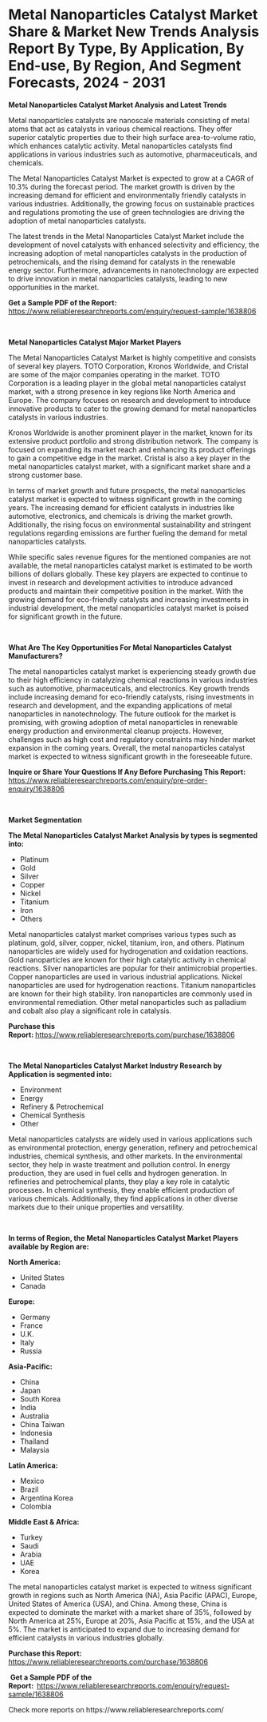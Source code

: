 <p><h1>Metal Nanoparticles Catalyst Market Share & Market New Trends Analysis Report By Type, By Application, By End-use, By Region, And Segment Forecasts, 2024 - 2031</h1></p><p><strong>Metal Nanoparticles Catalyst Market Analysis and Latest Trends</strong></p>
<p><p>Metal nanoparticles catalysts are nanoscale materials consisting of metal atoms that act as catalysts in various chemical reactions. They offer superior catalytic properties due to their high surface area-to-volume ratio, which enhances catalytic activity. Metal nanoparticles catalysts find applications in various industries such as automotive, pharmaceuticals, and chemicals.</p><p>The Metal Nanoparticles Catalyst Market is expected to grow at a CAGR of 10.3% during the forecast period. The market growth is driven by the increasing demand for efficient and environmentally friendly catalysts in various industries. Additionally, the growing focus on sustainable practices and regulations promoting the use of green technologies are driving the adoption of metal nanoparticles catalysts.</p><p>The latest trends in the Metal Nanoparticles Catalyst Market include the development of novel catalysts with enhanced selectivity and efficiency, the increasing adoption of metal nanoparticles catalysts in the production of petrochemicals, and the rising demand for catalysts in the renewable energy sector. Furthermore, advancements in nanotechnology are expected to drive innovation in metal nanoparticles catalysts, leading to new opportunities in the market.</p></p>
<p><strong>Get a Sample PDF of the Report:&nbsp;</strong> <a href="https://www.reliableresearchreports.com/enquiry/request-sample/1638806">https://www.reliableresearchreports.com/enquiry/request-sample/1638806</a></p>
<p>&nbsp;</p>
<p><strong>Metal Nanoparticles Catalyst Major Market Players</strong></p>
<p><p>The Metal Nanoparticles Catalyst Market is highly competitive and consists of several key players. TOTO Corporation, Kronos Worldwide, and Cristal are some of the major companies operating in the market. TOTO Corporation is a leading player in the global metal nanoparticles catalyst market, with a strong presence in key regions like North America and Europe. The company focuses on research and development to introduce innovative products to cater to the growing demand for metal nanoparticles catalysts in various industries.</p><p>Kronos Worldwide is another prominent player in the market, known for its extensive product portfolio and strong distribution network. The company is focused on expanding its market reach and enhancing its product offerings to gain a competitive edge in the market. Cristal is also a key player in the metal nanoparticles catalyst market, with a significant market share and a strong customer base.</p><p>In terms of market growth and future prospects, the metal nanoparticles catalyst market is expected to witness significant growth in the coming years. The increasing demand for efficient catalysts in industries like automotive, electronics, and chemicals is driving the market growth. Additionally, the rising focus on environmental sustainability and stringent regulations regarding emissions are further fueling the demand for metal nanoparticles catalysts.</p><p>While specific sales revenue figures for the mentioned companies are not available, the metal nanoparticles catalyst market is estimated to be worth billions of dollars globally. These key players are expected to continue to invest in research and development activities to introduce advanced products and maintain their competitive position in the market. With the growing demand for eco-friendly catalysts and increasing investments in industrial development, the metal nanoparticles catalyst market is poised for significant growth in the future.</p></p>
<p>&nbsp;</p>
<p><strong>What Are The Key Opportunities For Metal Nanoparticles Catalyst Manufacturers?</strong></p>
<p><p>The metal nanoparticles catalyst market is experiencing steady growth due to their high efficiency in catalyzing chemical reactions in various industries such as automotive, pharmaceuticals, and electronics. Key growth trends include increasing demand for eco-friendly catalysts, rising investments in research and development, and the expanding applications of metal nanoparticles in nanotechnology. The future outlook for the market is promising, with growing adoption of metal nanoparticles in renewable energy production and environmental cleanup projects. However, challenges such as high cost and regulatory constraints may hinder market expansion in the coming years. Overall, the metal nanoparticles catalyst market is expected to witness significant growth in the foreseeable future.</p></p>
<p><strong>Inquire or Share Your Questions If Any Before Purchasing This Report:</strong> <a href="https://www.reliableresearchreports.com/enquiry/pre-order-enquiry/1638806">https://www.reliableresearchreports.com/enquiry/pre-order-enquiry/1638806</a></p>
<p>&nbsp;</p>
<p><strong>Market Segmentation</strong></p>
<p><strong>The Metal Nanoparticles Catalyst Market Analysis by types is segmented into:</strong></p>
<p><ul><li>Platinum</li><li>Gold</li><li>Silver</li><li>Copper</li><li>Nickel</li><li>Titanium</li><li>Iron</li><li>Others</li></ul></p>
<p><p>Metal nanoparticles catalyst market comprises various types such as platinum, gold, silver, copper, nickel, titanium, iron, and others. Platinum nanoparticles are widely used for hydrogenation and oxidation reactions. Gold nanoparticles are known for their high catalytic activity in chemical reactions. Silver nanoparticles are popular for their antimicrobial properties. Copper nanoparticles are used in various industrial applications. Nickel nanoparticles are used for hydrogenation reactions. Titanium nanoparticles are known for their high stability. Iron nanoparticles are commonly used in environmental remediation. Other metal nanoparticles such as palladium and cobalt also play a significant role in catalysis.</p></p>
<p><strong>Purchase this Report:&nbsp;</strong><a href="https://www.reliableresearchreports.com/purchase/1638806">https://www.reliableresearchreports.com/purchase/1638806</a></p>
<p>&nbsp;</p>
<p><strong>The Metal Nanoparticles Catalyst Market Industry Research by Application is segmented into:</strong></p>
<p><ul><li>Environment</li><li>Energy</li><li>Refinery & Petrochemical</li><li>Chemical Synthesis</li><li>Other</li></ul></p>
<p><p>Metal nanoparticles catalysts are widely used in various applications such as environmental protection, energy generation, refinery and petrochemical industries, chemical synthesis, and other markets. In the environmental sector, they help in waste treatment and pollution control. In energy production, they are used in fuel cells and hydrogen generation. In refineries and petrochemical plants, they play a key role in catalytic processes. In chemical synthesis, they enable efficient production of various chemicals. Additionally, they find applications in other diverse markets due to their unique properties and versatility.</p></p>
<p>&nbsp;</p>
<p><strong>In terms of Region, the Metal Nanoparticles Catalyst Market Players available by Region are:</strong></p>
<p>
    <p> <strong> North America: </strong>
        <ul>
            <li>United States</li>
            <li>Canada</li>
        </ul>
        </p> 
    <p> <strong> Europe: </strong>
        <ul>
            <li>Germany</li>
            <li>France</li>
            <li>U.K.</li>
            <li>Italy</li>
            <li>Russia</li>
        </ul>
        </p> 
    <p> <strong> Asia-Pacific: </strong>
        <ul>
            <li>China</li>
            <li>Japan</li>
            <li>South Korea</li>
            <li>India</li>
            <li>Australia</li>
            <li>China Taiwan</li>
            <li>Indonesia</li>
            <li>Thailand</li>
            <li>Malaysia</li>
        </ul>
        </p> 
    <p> <strong> Latin America: </strong>
        <ul>
            <li>Mexico</li>
            <li>Brazil</li>
            <li>Argentina Korea</li>
            <li>Colombia</li>
        </ul>
        </p> 
    <p> <strong> Middle East & Africa: </strong>
        <ul>
            <li>Turkey</li>
            <li>Saudi</li>
            <li>Arabia</li>
            <li>UAE</li>
            <li>Korea</li>
        </ul>
    </p>
    </p>
<p><p>The metal nanoparticles catalyst market is expected to witness significant growth in regions such as North America (NA), Asia Pacific (APAC), Europe, United States of America (USA), and China. Among these, China is expected to dominate the market with a market share of 35%, followed by North America at 25%, Europe at 20%, Asia Pacific at 15%, and the USA at 5%. The market is anticipated to expand due to increasing demand for efficient catalysts in various industries globally.</p></p>
<p><strong>Purchase this Report: </strong><a href="https://www.reliableresearchreports.com/purchase/1638806">https://www.reliableresearchreports.com/purchase/1638806</a></p>
<p>&nbsp;<strong>Get a Sample PDF of the Report:&nbsp;&nbsp;</strong><a href="https://www.reliableresearchreports.com/enquiry/request-sample/1638806">https://www.reliableresearchreports.com/enquiry/request-sample/1638806</a></p>
<p><strong></strong></p>
<p>Check more reports on https://www.reliableresearchreports.com/</p>